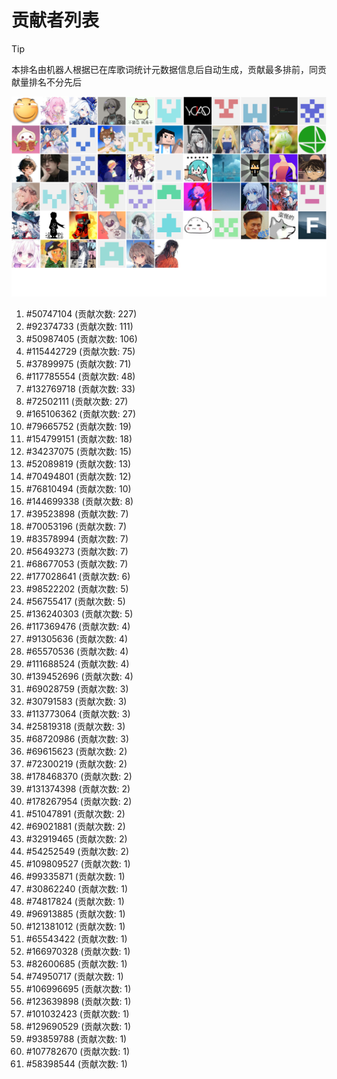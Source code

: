 # 贡献者列表

> [!TIP]
> 本排名由机器人根据已在库歌词统计元数据信息后自动生成，贡献最多排前，同贡献量排名不分先后

![贡献者头像画廊](./CONTRIBUTORS.svg)

1. #50747104 (贡献次数: 227)
2. #92374733 (贡献次数: 111)
3. #50987405 (贡献次数: 106)
4. #115442729 (贡献次数: 75)
5. #37899975 (贡献次数: 71)
6. #117785554 (贡献次数: 48)
7. #132769718 (贡献次数: 33)
8. #72502111 (贡献次数: 27)
9. #165106362 (贡献次数: 27)
10. #79665752 (贡献次数: 19)
11. #154799151 (贡献次数: 18)
12. #34237075 (贡献次数: 15)
13. #52089819 (贡献次数: 13)
14. #70494801 (贡献次数: 12)
15. #76810494 (贡献次数: 10)
16. #144699338 (贡献次数: 8)
17. #39523898 (贡献次数: 7)
18. #70053196 (贡献次数: 7)
19. #83578994 (贡献次数: 7)
20. #56493273 (贡献次数: 7)
21. #68677053 (贡献次数: 7)
22. #177028641 (贡献次数: 6)
23. #98522202 (贡献次数: 5)
24. #56755417 (贡献次数: 5)
25. #136240303 (贡献次数: 5)
26. #117369476 (贡献次数: 4)
27. #91305636 (贡献次数: 4)
28. #65570536 (贡献次数: 4)
29. #111688524 (贡献次数: 4)
30. #139452696 (贡献次数: 4)
31. #69028759 (贡献次数: 3)
32. #30791583 (贡献次数: 3)
33. #113773064 (贡献次数: 3)
34. #25819318 (贡献次数: 3)
35. #68720986 (贡献次数: 3)
36. #69615623 (贡献次数: 2)
37. #72300219 (贡献次数: 2)
38. #178468370 (贡献次数: 2)
39. #131374398 (贡献次数: 2)
40. #178267954 (贡献次数: 2)
41. #51047891 (贡献次数: 2)
42. #69021881 (贡献次数: 2)
43. #32919465 (贡献次数: 2)
44. #54252549 (贡献次数: 2)
45. #109809527 (贡献次数: 1)
46. #99335871 (贡献次数: 1)
47. #30862240 (贡献次数: 1)
48. #74817824 (贡献次数: 1)
49. #96913885 (贡献次数: 1)
50. #121381012 (贡献次数: 1)
51. #65543422 (贡献次数: 1)
52. #166970328 (贡献次数: 1)
53. #82600685 (贡献次数: 1)
54. #74950717 (贡献次数: 1)
55. #106996695 (贡献次数: 1)
56. #123639898 (贡献次数: 1)
57. #101032423 (贡献次数: 1)
58. #129690529 (贡献次数: 1)
59. #93859788 (贡献次数: 1)
60. #107782670 (贡献次数: 1)
61. #58398544 (贡献次数: 1)
